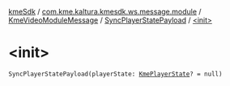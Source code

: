 [kmeSdk](../../../index.md) / [com.kme.kaltura.kmesdk.ws.message.module](../../index.md) / [KmeVideoModuleMessage](../index.md) / [SyncPlayerStatePayload](index.md) / [&lt;init&gt;](./-init-.md)

# &lt;init&gt;

`SyncPlayerStatePayload(playerState: `[`KmePlayerState`](../../../com.kme.kaltura.kmesdk.ws.message.type/-kme-player-state/index.md)`? = null)`